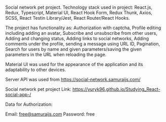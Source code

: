 Social network pet project. Technology stack used
in project: React.js, Redux, Typescript, Material UI, React Hook Form, Redux Thunk, Axios, SCSS, React Testin Library/Jest, React Router/React Hooks.

The project has functionality as: Authorization with captcha, Profile editing including adding an avatar, Subscribe and unsubscribe from other users, Adding and changing status, Adding links to social networks, Adding comments under the profile, sending a message using URL ID, Pagination, Search for users by name and given parameters/saving the given parameters in the URL when reloading the page.

Material UI was used for the appearance of the application and its adaptability to other devices.

Server API was used from https://social-network.samuraijs.com/

Social network pet project Link: https://yuryk96.github.io/Studying_React-social-app-/

Data for Authorization:

Email: free@samuraijs.com
Password: free
